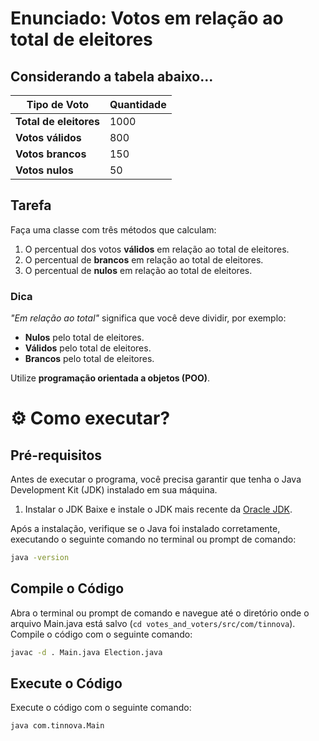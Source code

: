 # Enunciado: Votos em relação ao total de eleitores

## Considerando a tabela abaixo...

| Tipo de Voto       | Quantidade |
|--------------------|------------|
| **Total de eleitores** | 1000      |
| **Votos válidos**   | 800       |
| **Votos brancos**   | 150       |
| **Votos nulos**     | 50        |

## Tarefa  

Faça uma classe com três métodos que calculam:  

1. O percentual dos votos **válidos** em relação ao total de eleitores.  
2. O percentual de **brancos** em relação ao total de eleitores.  
3. O percentual de **nulos** em relação ao total de eleitores.  

### Dica  
*"Em relação ao total"* significa que você deve dividir, por exemplo:  
- **Nulos** pelo total de eleitores.  
- **Válidos** pelo total de eleitores.  
- **Brancos** pelo total de eleitores.  

Utilize **programação orientada a objetos (POO)**.

# ⚙ Como executar?

## Pré-requisitos

Antes de executar o programa, você precisa garantir que tenha o Java Development Kit (JDK) instalado em sua máquina.

1. Instalar o JDK
Baixe e instale o JDK mais recente da [Oracle JDK](https://www.oracle.com/java/technologies/downloads/).

Após a instalação, verifique se o Java foi instalado corretamente, executando o seguinte comando no terminal ou prompt de comando:

```bash
java -version
```

## Compile o Código
Abra o terminal ou prompt de comando e navegue até o diretório onde o arquivo Main.java está salvo (`cd votes_and_voters/src/com/tinnova`). Compile o código com o seguinte comando:

```bash
javac -d . Main.java Election.java
```

## Execute o Código
Execute o código com o seguinte comando:

```bash
java com.tinnova.Main
```

